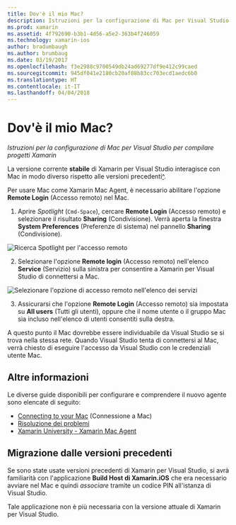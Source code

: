 ```yaml
---
title: Dov'è il mio Mac?
description: Istruzioni per la configurazione di Mac per Visual Studio per compilare progetti Xamarin
ms.prod: xamarin
ms.assetid: 4f792690-b3b1-4d56-a5e2-363b4f246059
ms.technology: xamarin-ios
author: bradumbaugh
ms.author: brumbaug
ms.date: 03/19/2017
ms.openlocfilehash: f3e2988c9700549db24ad69277df9e412c99caed
ms.sourcegitcommit: 945df041e2180cb20af08b83cc703ecd1aedc6b0
ms.translationtype: HT
ms.contentlocale: it-IT
ms.lasthandoff: 04/04/2018
---
```

# <a name="wheres-my-mac"></a>Dov'è il mio Mac?

_Istruzioni per la configurazione di Mac per Visual Studio per compilare progetti Xamarin_

La versione corrente **stabile** di Xamarin per Visual Studio interagisce con Mac in modo diverso rispetto alle versioni precedenti[^](#earlier-versions).

Per usare Mac come Xamarin Mac Agent, è necessario abilitare l'opzione **Remote Login** (Accesso remoto) nel Mac.

1. Aprire *Spotlight* (`Cmd-Space`), cercare **Remote Login** (Accesso remoto) e selezionare il risultato **Sharing** (Condivisione). Verrà aperta la finestra **System Preferences** (Preferenze di sistema) nel pannello **Sharing** (Condivisione).

  ![](visual-studio-ssh-images/spotlight.png "Ricerca Spotlight per l'accesso remoto")

2. Selezionare l'opzione **Remote login** (Accesso remoto) nell'elenco **Service** (Servizio) sulla sinistra per consentire a Xamarin per Visual Studio di connettersi a Mac.

  ![](visual-studio-ssh-images/sharing.png "Selezionare l'opzione di accesso remoto nell'elenco dei servizi")

3. Assicurarsi che l'opzione **Remote Login** (Accesso remoto) sia impostata su **All users** (Tutti gli utenti), oppure che il nome utente o il gruppo Mac sia incluso nell'elenco di utenti consentiti sulla destra.

A questo punto il Mac dovrebbe essere individuabile da Visual Studio se si trova nella stessa rete.
Quando Visual Studio tenta di connettersi al Mac, verrà chiesto di eseguire l'accesso da Visual Studio con le credenziali utente Mac.

## <a name="where-can-i-find-more-information"></a>Altre informazioni

Le diverse guide disponibili per configurare e comprendere il nuovo agente sono elencate di seguito:

- [Connecting to your Mac](~/ios/get-started/installation/windows/connecting-to-mac/index.md) (Connessione a Mac)
- [Risoluzione dei problemi](~/ios/get-started/installation/windows/connecting-to-mac/troubleshooting.md)
- [Xamarin University - Xamarin Mac Agent](https://university.xamarin.com/lightninglectures/xamarin-mac-agent)

<a name="earlier-versions" />

## <a name="migrating-from-previous-versions"></a>Migrazione dalle versioni precedenti

Se sono state usate versioni precedenti di Xamarin per Visual Studio, si avrà familiarità con l'applicazione **Build Host di Xamarin.iOS** che era necessario avviare nel Mac e quindi *associare* tramite un codice PIN all'istanza di Visual Studio.

Tale applicazione non è più necessaria con la versione attuale di Xamarin per Visual Studio.
